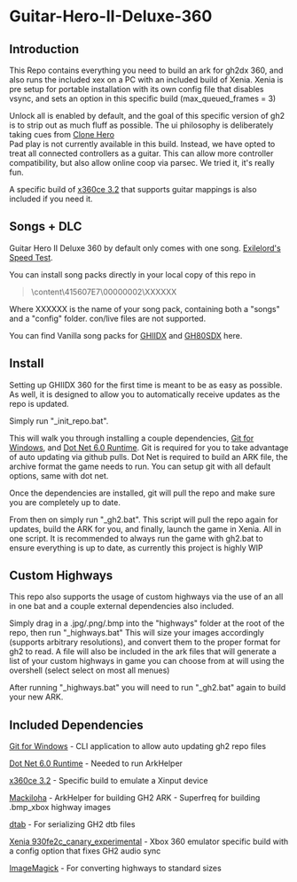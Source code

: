 # Guitar-Hero-II-Deluxe-360

## Introduction

This Repo contains everything you need to build an ark for gh2dx 360, and also runs the included xex on a PC with an included build of Xenia.
Xenia is pre setup for portable installation with its own config file that disables vsync, and sets an option in this specific build (max_queued_frames = 3)

Unlock all is enabled by default, and the goal of this specific version of gh2 is to strip out as much fluff as possible. The ui philosophy is deliberately taking cues from [Clone Hero](https://clonehero.net/)  
Pad play is not currently available in this build.
Instead, we have opted to treat all connected controllers as a guitar.
This can allow more controller compatibility, but also allow online coop via parsec. We tried it, it's really fun.

A specific build of [x360ce 3.2](https://www.x360ce.com/) that supports guitar mappings is also included if you need it.

## Songs + DLC

Guitar Hero II Deluxe 360 by default only comes with one song. [Exilelord's Speed Test](https://www.youtube.com/watch?v=DoHeIiDHbdk).

You can install song packs directly in your local copy of this repo in

>\content\415607E7\00000002\XXXXXX

Where XXXXXX is the name of your song pack, containing both a "songs" and a "config" folder.
con/live files are not supported.

You can find Vanilla song packs for [GHIIDX](https://drive.google.com/file/d/1xwX_Dv17WDFldZ0mDWZu71FLUI-CTywx/view?usp=sharing) and [GH80SDX](https://drive.google.com/file/d/1KJxH51N2yQdQXlNA9MmyrI1bGfdB6Hxz/view?usp=sharing) here.

## Install

Setting up GHIIDX 360 for the first time is meant to be as easy as possible.
As well, it is designed to allow you to automatically receive updates as the repo is updated.

Simply run "_init_repo.bat".

This will walk you through installing a couple dependencies, [Git for Windows](https://gitforwindows.org/), and [Dot Net 6.0 Runtime](https://dotnet.microsoft.com/en-us/download/dotnet/6.0/runtime).
Git is required for you to take advantage of auto updating via github pulls. Dot Net is required to build an ARK file, the archive format the game needs to run.
You can setup git with all default options, same with dot net.

Once the dependencies are installed, git will pull the repo and make sure you are completely up to date.

From then on simply run "_gh2.bat". This script will pull the repo again for updates, build the ARK for you, and finally, launch the game in Xenia.
All in one script. It is recommended to always run the game with gh2.bat to ensure everything is up to date, as currently this project is highly WIP

## Custom Highways
This repo also supports the usage of custom highways via the use of an all in one bat and a couple external dependencies also included.

Simply drag in a .jpg/.png/.bmp into the "highways" folder at the root of the repo, then run "_highways.bat"
This will size your images accordingly (supports arbitrary resolutions), and convert them to the proper format for gh2 to read.
A file will also be included in the ark files that will generate a list of your custom highways in game you can choose from at will using the overshell (select select on most all menues)

After running "_highways.bat" you will need to run "_gh2.bat" again to build your new ARK.

## Included Dependencies

[Git for Windows](https://gitforwindows.org/) - CLI application to allow auto updating gh2 repo files

[Dot Net 6.0 Runtime](https://dotnet.microsoft.com/en-us/download/dotnet/6.0/runtime) - Needed to run ArkHelper

[x360ce 3.2](https://www.x360ce.com/) - Specific build to emulate a Xinput device

[Mackiloha](https://github.com/PikminGuts92/Mackiloha) - ArkHelper for building GH2 ARK - Superfreq for building .bmp_xbox highway images

[dtab](https://github.com/mtolly/dtab) - For serializing GH2 dtb files

[Xenia 930fe2c_canary_experimental](https://github.com/xenia-canary/xenia-canary/releases/tag/930fe2c) - Xbox 360 emulator specific build with a config option that fixes GH2 audio sync

[ImageMagick](https://imagemagick.org/script/download.php) - For converting highways to standard sizes